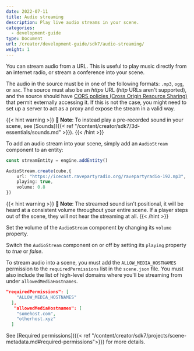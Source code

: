 ```yaml
---
date: 2022-07-11
title: Audio streaming
description: Play live audio streams in your scene.
categories:
  - development-guide
type: Document
url: /creator/development-guide/sdk7/audio-streaming/
weight: 1
---
```


You can stream audio from a URL. This is useful to play music directly from an internet radio, or stream a conference into your scene.

The audio in the source must be in one of the following formats: `.mp3`, `ogg`, or `aac`. The source must also be an _https_ URL (_http_ URLs aren't supported), and the source should have [CORS policies (Cross Origin Resource Sharing)](https://en.wikipedia.org/wiki/Cross-origin_resource_sharing) that permit externally accessing it. If this is not the case, you might need to set up a server to act as a proxy and expose the stream in a valid way.

{{< hint warning >}}
**📔 Note**:  To instead play a pre-recorded sound in your scene, see [Sounds]({{< ref "/content/creator/sdk7/3d-essentials/sounds.md" >}}).
{{< /hint >}}



To add an audio stream into your scene, simply add an `AudioStream` component to an entity:

```ts
const streamEntity = engine.addEntity()

AudioStream.create(cube,{
	url: "https://icecast.ravepartyradio.org/ravepartyradio-192.mp3",
	playing: true,
	volume: 0.8
})
```

{{< hint warning >}}
**📔 Note**:  The streamed sound isn't positional, it will be heard at a consistent volume throughout your entire scene. If a player steps out of the scene, they will not hear the streaming at all.
{{< /hint >}}


Set the volume of the `AudioStream` component by changing its `volume` property.

Switch the `AudioStream` component on or off by setting its `playing` property to _true_ or _false_.

To stream audio into a scene, you must add the `ALLOW_MEDIA_HOSTNAMES` permission to the `requiredPermissions` list in the `scene.json` file. You must also include the list of high-level domains where you'll be streaming from under `allowedMediaHostnames`.

```json
"requiredPermissions": [
    "ALLOW_MEDIA_HOSTNAMES"
  ],
   "allowedMediaHostnames": [
    "somehost.com",
    "otherhost.xyz"
  ]
```

See [Required permissions]({{< ref "/content/creator/sdk7/projects/scene-metadata.md#required-permissions">}}) for more details.

